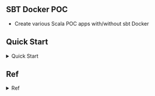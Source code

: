 ## SBT Docker POC
- Create various Scala POC apps with/without sbt Docker

## Quick Start
<details>
<summary>Quick Start</summary>

- [Basic Example](./BasicExample)
- [Akka app Docker](./akkahttp-docker-example)
- [Finatra app Docker](./Finatra-docker-example)
- [urlShortener](./urlShortener) : URL shortener app
- [CRMApI](./CRMApI) : CRM demo API

## Inin project
```bash
# make a prpject /ScalaScraper
cd sbtDockerPOC
mkdir ScalaScraper 
cd ScalaScraper
sbt new scala/scala-seed.g8 -o app
# then the file structure should look like below, if success
```
</details>

## Ref
<details>
<summary>Ref</summary>

- sbt Docker
	- https://velvia.github.io/Docker-Scala-Sbt/
	- https://www.scala-sbt.org/sbt-native-packager/formats/docker.html
	- https://github.com/marcuslonnberg/sbt-docker
	- https://ithelp.ithome.com.tw/articles/10192036
- Scala works with json
	- https://mungingdata.com/scala/read-write-json/
	- https://github.com/lihaoyi/os-lib#getting-started
- Akka
	- Intro
		- https://www.baeldung.com/scala/category/akka 
	- example code
		- https://github.com/akka/akka-platform-guide/tree/main/docs-source/docs/modules/how-to/examples
		- https://github.com/yennanliu/akka-sample-cluster-docker-compose-scala
- Plat framework (prod ready framework, like django)
	- Intro
		- https://www.baeldung.com/scala/category/play-framework
		- https://www.playframework.com/

</details>